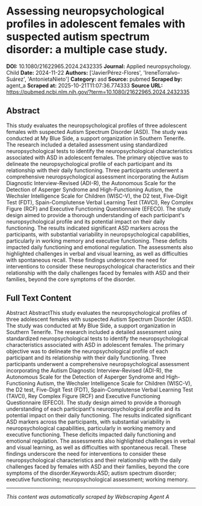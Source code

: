 # Assessing neuropsychological profiles in adolescent females with suspected autism spectrum disorder: a multiple case study.

**DOI:** 10.1080/21622965.2024.2432335
**Journal:** Applied neuropsychology. Child
**Date:** 2024-11-22
**Authors:** ['JavierPérez-Flores', 'IreneTorralvo-Suárez', 'AntonietaNieto']
**Category:** asd
**Source:** pubmed
**Scraped by:** agent_a
**Scraped at:** 2025-10-21T11:07:36.774333
**Source URL:** https://pubmed.ncbi.nlm.nih.gov/?term=10.1080/21622965.2024.2432335

## Abstract

This study evaluates the neuropsychological profiles of three adolescent females with suspected Autism Spectrum Disorder (ASD). The study was conducted at My Blue Side, a support organization in Southern Tenerife. The research included a detailed assessment using standardized neuropsychological tests to identify the neuropsychological characteristics associated with ASD in adolescent females. The primary objective was to delineate the neuropsychological profile of each participant and its relationship with their daily functioning. Three participants underwent a comprehensive neuropsychological assessment incorporating the Autism Diagnostic Interview-Revised (ADI-R), the Autonomous Scale for the Detection of Asperger Syndrome and High-Functioning Autism, the Wechsler Intelligence Scale for Children (WISC-V), the D2 test, Five-Digit Test (FDT), Spain-Complutense Verbal Learning Test (TAVCI), Rey Complex Figure (RCF) and Executive Functioning Questionnaire (EFECO). The study design aimed to provide a thorough understanding of each participant's neuropsychological profile and its potential impact on their daily functioning. The results indicated significant ASD markers across the participants, with substantial variability in neuropsychological capabilities, particularly in working memory and executive functioning. These deficits impacted daily functioning and emotional regulation. The assessments also highlighted challenges in verbal and visual learning, as well as difficulties with spontaneous recall. These findings underscore the need for interventions to consider these neuropsychological characteristics and their relationship with the daily challenges faced by females with ASD and their families, beyond the core symptoms of the disorder.

## Full Text Content

Abstract AbstractThis study evaluates the neuropsychological profiles of three adolescent females with suspected Autism Spectrum Disorder (ASD). The study was conducted at My Blue Side, a support organization in Southern Tenerife. The research included a detailed assessment using standardized neuropsychological tests to identify the neuropsychological characteristics associated with ASD in adolescent females. The primary objective was to delineate the neuropsychological profile of each participant and its relationship with their daily functioning. Three participants underwent a comprehensive neuropsychological assessment incorporating the Autism Diagnostic Interview-Revised (ADI-R), the Autonomous Scale for the Detection of Asperger Syndrome and High-Functioning Autism, the Wechsler Intelligence Scale for Children (WISC-V), the D2 test, Five-Digit Test (FDT), Spain-Complutense Verbal Learning Test (TAVCI), Rey Complex Figure (RCF) and Executive Functioning Questionnaire (EFECO). The study design aimed to provide a thorough understanding of each participant's neuropsychological profile and its potential impact on their daily functioning. The results indicated significant ASD markers across the participants, with substantial variability in neuropsychological capabilities, particularly in working memory and executive functioning. These deficits impacted daily functioning and emotional regulation. The assessments also highlighted challenges in verbal and visual learning, as well as difficulties with spontaneous recall. These findings underscore the need for interventions to consider these neuropsychological characteristics and their relationship with the daily challenges faced by females with ASD and their families, beyond the core symptoms of the disorder.Keywords:ASD; autism spectrum disorder; executive functioning; neuropsychological assessment; working memory.

---
*This content was automatically scraped by Webscraping Agent A*
